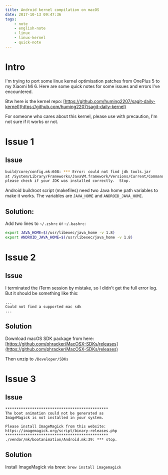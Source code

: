 ```yaml
---
title: Android kernel compilation on macOS
date: 2017-10-13 09:47:36
tags: 
    - note
    - english-note
    - linux
    - linux-kernel
    - quick-note
---
```


# Intro

I'm trying to port some linux kernel optimisation patches from OnePlus 5 to my Xiaomi Mi 6. Here are some quick notes for some issues and errors I've encountered.

Btw here is the kernel repo: [https://github.com/huming2207/sagit-daily-kernel](https://github.com/huming2207/sagit-daily-kernel)

For someone who cares about this kernel, please use with precaution, I'm not sure if it works or not.

# Issue 1

## Issue

```bash
build/core/config.mk:608: *** Error: could not find jdk tools.jar 
at /System/Library/Frameworks/JavaVM.framework/Versions/Current/Commands/../lib/tools.jar, 
please check if your JDK was installed correctly.  Stop.
```
Android buildroot script (makefiles) need two Java home path variables to make it works. The variables are `JAVA_HOME` and `ANDROID_JAVA_HOME`.

## Solution:

Add two lines to `~/.zshrc` or `~/.bashrc`:

```bash
export JAVA_HOME=$(/usr/libexec/java_home -v 1.8)
export ANDROID_JAVA_HOME=$(/usr/libexec/java_home -v 1.8)
```

# Issue 2

## Issue

I terminated the iTerm session by mistake, so I didn't get the full error log. But it should be something like this:

```
...
Could not find a supported mac sdk
...
```

## Solution

Download macOS SDK package from here: [https://github.com/phracker/MacOSX-SDKs/releases](https://github.com/phracker/MacOSX-SDKs/releases)

Then unzip to `/Developer/SDKs`

# Issue 3

## Issue

```
**********************************************
The boot animation could not be generated as
ImageMagick is not installed in your system.

Please install ImageMagick from this website:
https://imagemagick.org/script/binary-releases.php
**********************************************
./vendor/mk/bootanimation/Android.mk:39: *** stop.
```

## Solution

Install ImageMagick via brew: `brew install imagemagick`


